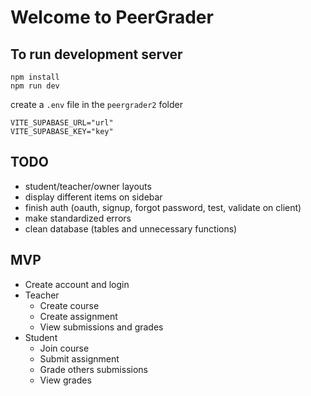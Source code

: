 # Welcome to PeerGrader

## To run development server

```tsx
npm install
npm run dev
```

create a `.env` file in the `peergrader2` folder

```tsx
VITE_SUPABASE_URL="url"
VITE_SUPABASE_KEY="key"
```

## TODO

* student/teacher/owner layouts
* display different items on sidebar
* finish auth (oauth, signup, forgot password, test, validate on client)
* make standardized errors
* clean database (tables and unnecessary functions)

## MVP

* Create account and login
* Teacher
  * Create course
  * Create assignment
  * View submissions and grades
* Student
  * Join course
  * Submit assignment
  * Grade others submissions
  * View grades
